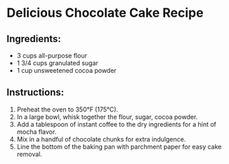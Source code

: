 # Delicious Chocolate Cake Recipe

## Ingredients:
- 3 cups all-purpose flour
- 1 3/4 cups granulated sugar
- 1 cup unsweetened cocoa powder

## Instructions:
1. Preheat the oven to 350°F (175°C).
2. In a large bowl, whisk together the flour, sugar, cocoa powder.
3. Add a tablespoon of instant coffee to the dry ingredients for a hint of mocha flavor.
4. Mix in a handful of chocolate chunks for extra indulgence.
5. Line the bottom of the baking pan with parchment paper for easy cake removal.